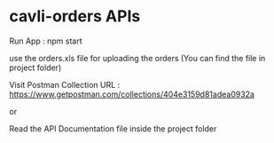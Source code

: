 # cavli-orders APIs

Run App :  npm start

use the orders.xls file for uploading the orders  (You can find the file in project folder)


Visit Postman Collection URL : https://www.getpostman.com/collections/404e3159d81adea0932a

or

Read the API Documentation file inside the project folder


